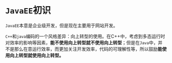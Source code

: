 # `JavaEE`初识

`JavaEE`本意是企业级开发，但是现在主要用于网站开发。

`C++`和`java`编码的一个风格差异：向上转型的使用。在C++中，考虑到多态运行时对效率的影响等因素，**能不使用向上转型就不使用向上转型**；但是在`Java`中，并不是那么在意运行效率，而更加关注开发效率，代码的可理解性等，所以鼓励**能使用向上转型就使用向上转型。**